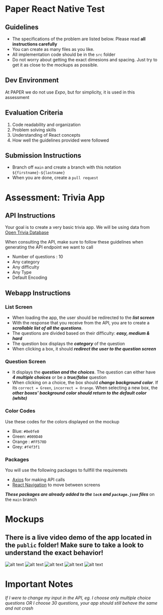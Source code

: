 # Paper React Native Test
## Guidelines
- The specifications of the problem are listed below. Please read **all instructions carefully**
- You can create as many files as you like. 
- All implementation code should be in the `src` folder
- Do not worry about getting the exact dimesions and spacing. Just try to get it as close to the mockups as possible.

## Dev Environment

At PAPER we do not use *Expo*, but for simplicity, it is used in this assessment

## Evaluation Criteria

1. Code readability and organization
2. Problem solving skills
3. Understanding of React concepts
4. How well the guidelines provided were followed

## Submission Instructions
- Branch off `main` and create a branch with this notation `${firstname}-${lastname}`
- When you are done, create a `pull request` 

# Assessment: Trivia App 

## API Instructions
Your goal is to create a very basic trivia app. We will be using data from [Open Trivia Database](https://opentdb.com/api_config.php)

When consulting the API, make sure to follow these guidelines when generating the API endpoint we want to call
- Number of questions : 10
- Any category
- Any difficulty
- Any Type
- Default Encoding

## Webapp Instructions

### List Screen
- When loading the app, the user should be redirected to the ***list screen***
- With the response that you receive from the API, you are to create a ***scrollable list of all the questions***.
- The questions are divided based on their difficulty: ***easy, medium & hard***
- The question box displays the ***category*** of the question
- When clicking a box, it should ***redirect the user to the question screen***

### Question Screen
- It displays the ***question and the choices***. The question can either have ***4 multiple choices*** or be a ***true/false*** question
- When clicking on a choice, the box should ***change background color***. If its `correct = Green`, `incorrect = Orange`. When selecting a new box, the ***other boxes' background color should return to the default color (white)***

### Color Codes
Use these codes for the colors displayed on the mockup
- Blue: `#0e0fe0`
- Green: `#009D40`
- Orange : `#FF570D`
- Grey: `#f4f3f1`

### Packages 
You will use the following packages to fullfill the requiremets
- [Axios](https://github.com/axios/axios) for making API calls
- [React Navigation](https://reactnavigation.org/docs/navigating) to move between screens

***These packages are already added to the `lock` and `package.json` files*** on the `main` branch

# Mockups
## There is a live video demo of the app located in the `public` folder! Make sure to take a look to understand the exact behavior!
![alt text](./public/mock-home-default.PNG)
![alt text](./public/mock-home-scroll.PNG)
![alt text](./public/mock-default-question.PNG)
![alt text](./public/mock-incorrect-answer.PNG)
![alt text](./public/mock-good-answer.PNG)

# Important Notes
*If I were to change my input in the API, eg. I choose only multiple choice questions OR I choose 30 questions, your app should still behave the same and not crash*
